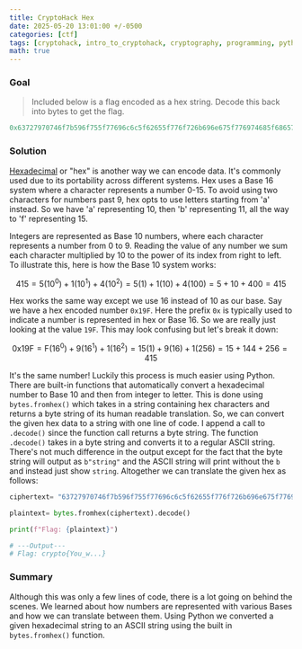 ```yaml
---
title: CryptoHack Hex
date: 2025-05-20 13:01:00 +/-0500
categories: [ctf]
tags: [cryptohack, intro_to_cryptohack, cryptography, programming, python] 
math: true
---
```


### Goal
> Included below is a flag encoded as a hex string. Decode this back into bytes to get the flag.

```python
0x63727970746f7b596f755f77696c6c5f62655f776f726b696e675f776974685f6865785f737472696e67735f615f6c6f747d
```

### Solution
[Hexadecimal](https://en.wikipedia.org/wiki/Hexadecimal) or "hex" is another way we can encode data. It's commonly used due to its portability across different systems. Hex uses a Base 16 system where a character represents a number 0-15. To avoid using two characters for numbers past 9, hex opts to use letters starting from 'a' instead. So we have 'a' representing 10, then 'b' representing 11, all the way to 'f' representing 15.  

Integers are represented as Base 10 numbers, where each character represents a number from 0 to 9. Reading the value of any number we sum each character multiplied by 10 to the power of its index from right to left. To illustrate this, here is how the Base 10 system works:

$$
415 = 5(10^0) + 1(10^1) + 4(10^2)= 5(1) + 1(10) + 4(100) = 5 + 10 + 400= 415
$$

Hex works the same way except we use 16 instead of 10 as our base. Say we have a hex encoded number `0x19F`. Here the prefix `0x` is typically used to indicate a number is represented in hex or Base 16. So we are really just looking at the value `19F`. This may look confusing but let's break it down:

$$
\text{0x19F} = \text{F}(16^0) + 9(16^1) + 1(16^2)= 15(1) + 9(16) + 1(256)= 15 + 144 + 256 = 415
$$

It's the same number! Luckily this process is much easier using Python. There are built-in functions that automatically convert a hexadecimal number to Base 10 and then from integer to letter. This is done using `bytes.fromhex()` which takes in a string containing hex characters and returns a byte string of its human readable translation. So, we can convert the given hex data to a string with one line of code. I append a call to `.decode()` since the function call returns a byte string. The function `.decode()` takes in a byte string and converts it to a regular ASCII string. There's not much difference in the output except for the fact that the byte string will output as `b"string"` and the ASCII string will print without the `b` and instead just show `string`. Altogether we can translate the given hex as follows: 
```python
ciphertext= "63727970746f7b596f755f77696c6c5f62655f776f726b696e675f776974685f6865785f737472696e67735f615f6c6f747d"

plaintext= bytes.fromhex(ciphertext).decode()

print(f"Flag: {plaintext}")

# ---Output---
# Flag: crypto{You_w...}
```

### Summary
Although this was only a few lines of code, there is a lot going on behind the scenes. We learned about how numbers are represented with various Bases and how we can translate between them. Using Python we converted a given hexadecimal string to an ASCII string using the built in `bytes.fromhex()` function. 
